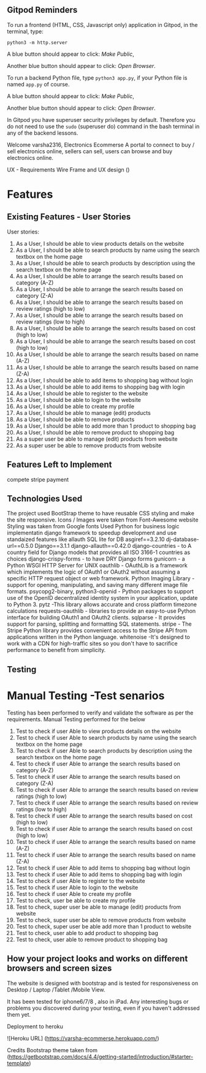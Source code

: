 
## Gitpod Reminders

To run a frontend (HTML, CSS, Javascript only) application in Gitpod, in the terminal, type:

`python3 -m http.server`

A blue button should appear to click: *Make Public*,

Another blue button should appear to click: *Open Browser*.

To run a backend Python file, type `python3 app.py`, if your Python file is named `app.py` of course.

A blue button should appear to click: *Make Public*,

Another blue button should appear to click: *Open Browser*.

In Gitpod you have superuser security privileges by default. Therefore you do not need to use the `sudo` (superuser do) command in the bash terminal in any of the backend lessons.

Welcome varsha2316,
Electronics Ecommerse
A portal to connect to buy / sell electronics online, sellers can sell, users can browse and buy electronics online.

UX - Requirements
Wire Frame and UX design
()

# Features

## Existing Features - User Stories
User stories:
1.	As a User, I should be able to view products details on the website
2.	As a User, I should be able to search products by name using the search textbox on the home page
3.	As a User, I should be able to search products by description using the search textbox on the home page
4.	As a User, I should be able to arrange the search results based on category (A-Z)
5.	As a User, I should be able to arrange the search results based on category (Z-A)
6.	As a User, I should be able to arrange the search results based on review ratings  (high to low)
7.	As a User, I should be able to arrange the search results based on review ratings  (low to high)
8.	As a User, I should be able to arrange the search results based on cost (high to low)
9.	As a User, I should be able to arrange the search results based on cost (high to low)
10.	As a User, I should be able to arrange the search results based on name (A-Z)
11.	As a User, I should be able to arrange the search results based on name (Z-A)
12.	As a User, I should be able to add items to shopping bag without login
13.	As a User, I should be able to add items to shopping bag with login
14.	As a User, I should be able to register to the website
15.	As a User, I should be able to login to the website
16.	As a User, I should be able to create my profile
17. As a User, I should be able to manage (edit) products
18. As a User, I should be able to remove products
19. As a User, I should be able to add more than 1 product to shopping bag
20. As a User, I should be able to remove product to shopping bag
21. As a super user be able to manage (edit) products from website
22. As a super user be able to remove products from website


## Features Left to Implement
compete stripe payment


## Technologies Used

The project used BootStrap theme to have reusable CSS styling and make the site responsive.
Icons / Images were taken from Font-Awesome website
Styling was taken from Google fonts
Used Python for business logic implementatin
django framework to speedup development and use standaized features like allauth
SQL lite for DB
asgiref==3.2.10
dj-database-url==0.5.0
Django==3.1.1
django-allauth==0.42.0
django-countries - to A country field for Django models that provides all ISO 3166-1 countries as choices
django-crispy-forms - to have DRY Django forms
gunicorn -  a Python WSGI HTTP Server for UNIX
oauthlib - OAuthLib is a framework which implements the logic of OAuth1 or OAuth2 without assuming a specific HTTP request object or web framework.
Python Imaging Library -  support for opening, manipulating, and saving many different image file formats. 
psycopg2-binary, python3-openid -  Python packages to support use of the OpenID decentralized identity system in your application, update to Python 3.
pytz -This library allows accurate and cross platform timezone calculations
requests-oauthlib -  libraries to provide an easy-to-use Python interface for building OAuth1 and OAuth2 clients.
sqlparse - It provides support for parsing, splitting and formatting SQL statements.
stripe - The Stripe Python library provides convenient access to the Stripe API from applications written in the Python language. 
whitenoise -It's designed to work with a CDN for high-traffic sites so you don't have to sacrifice performance to benefit from simplicity.

## Testing


# Manual Testing -Test senarios
Testing has been performed to verify and validate the software as per the requirements. Manual Testing performed for the below
1.	Test to check if user Able to view products details on the website
2.	Test to check if user Able to search products by name using the search textbox on the home page
3.	Test to check if user Able to search products by description using the search textbox on the home page
4.	Test to check if user Able to arrange the search results based on category (A-Z)
5.	Test to check if user Able to arrange the search results based on category (Z-A)
6.	Test to check if user Able to arrange the search results based on review ratings  (high to low)
7.	Test to check if user Able to arrange the search results based on review ratings  (low to high)
8.	Test to check if user Able to arrange the search results based on cost (high to low)
9.	Test to check if user Able to arrange the search results based on cost (high to low)
10.	Test to check if user Able to arrange the search results based on name (A-Z)
11.	Test to check if user Able to arrange the search results based on name (Z-A)
12.	Test to check if user Able to add items to shopping bag without login
13.	Test to check if user Able to add items to shopping bag with login
14.	Test to check if user Able to register to the website
15.	Test to check if user Able to login to the website
16.	Test to check if user Able to create my profile
16.	Test to check, user be able to create my profile
17. Test to check, super user be able to manage (edit) products from website
18. Test to check, super user be able to remove products from website
19. Test to check, super user be able  add more than 1 product to website
20. Test to check, user able to add product to shopping bag
21. Test to check, user able to remove product to shopping bag



## How your project looks and works on different browsers and screen sizes
The website is designed with bootstrap and is tested for responsiveness on Desktop / Laptop /Tablet /Mobile View.


It has been tested for iphone6/7/8 , also in iPad.
Any interesting bugs or problems you discovered during your testing, even if you haven't addressed them yet.


Deployment to heroku



![Heroku URL] (https://varsha-ecommerse.herokuapp.com/)

Credits
Bootstrap theme taken from
(https://getbootstrap.com/docs/4.4/getting-started/introduction/#starter-template)


